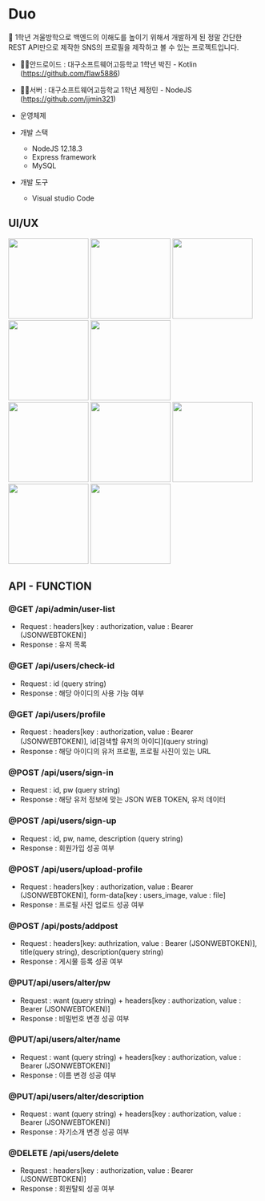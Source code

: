 # Duo 
💠 1학년 겨울방학으로 백엔드의 이해도를 높이기 위해서 개발하게 된 정말 간단한 REST API만으로 제작한 SNS의 프로필을 제작하고 볼 수 있는 프로젝트입니다.
- 🙋‍♂️안드로이드 : 대구소프트웨어고등학교 1학년 박진 - Kotlin (https://github.com/flaw5886)
- 🙋‍♂️서버 : 대구소프트웨어고등학교 1학년 제정민 - NodeJS (https://github.com/jjmin321)

- 운영체제 

- 개발 스택
  - NodeJS 12.18.3
  - Express framework
  - MySQL

- 개발 도구
  - Visual studio Code

## UI/UX
<div>
<img width="160" src="https://user-images.githubusercontent.com/52072077/76144473-3a86f100-60c4-11ea-89b6-01aa1839b138.jpg"></img>
<img width="160" src="https://user-images.githubusercontent.com/52072077/76144474-3c50b480-60c4-11ea-8591-37573a623b46.jpg"></img>
<img width="160" src="https://user-images.githubusercontent.com/52072077/76144476-3fe43b80-60c4-11ea-97c2-fc344959b457.jpg"></img>
<img width="160" src="https://user-images.githubusercontent.com/52072077/76144477-407cd200-60c4-11ea-801f-601757386f0b.jpg"></img>
<img width="160" src="https://user-images.githubusercontent.com/52072077/76144478-41adff00-60c4-11ea-91c2-545b44986dc1.jpg"></img>
</div>

<div>
<img width="160" src="https://user-images.githubusercontent.com/52072077/76144479-41adff00-60c4-11ea-9c67-77f9fa2cf96e.jpg"></img>
<img width="160" src="https://user-images.githubusercontent.com/52072077/76144480-42469580-60c4-11ea-8ed8-4747245d37b3.jpg"></img>
<img width="160" src="https://user-images.githubusercontent.com/52072077/76144481-42df2c00-60c4-11ea-8924-c251f0cc057a.jpg"></img>
<img width="160" src="https://user-images.githubusercontent.com/52072077/76144482-4377c280-60c4-11ea-879e-7f60b7309798.jpg"></img>
<img width="160" src="https://user-images.githubusercontent.com/52072077/76144484-44105900-60c4-11ea-86d5-4bf2a501d46b.jpg"></img>
</div>

## API - FUNCTION

### @GET /api/admin/user-list
- Request : headers[key : authorization, value : Bearer (JSONWEBTOKEN)]
- Response : 유저 목록

### @GET /api/users/check-id
- Request : id (query string)
- Response : 해당 아이디의 사용 가능 여부

### @GET /api/users/profile
- Request : headers[key : authorization, value : Bearer (JSONWEBTOKEN)], id[검색할 유저의 아이디](query string)
- Response : 해당 아이디의 유저 프로필, 프로필 사진이 있는 URL

### @POST /api/users/sign-in
- Request : id, pw (query string)
- Response : 해당 유저 정보에 맞는 JSON WEB TOKEN, 유저 데이터

### @POST /api/users/sign-up
- Request : id, pw, name, description (query string)
- Response : 회원가입 성공 여부

### @POST /api/users/upload-profile
- Request : headers[key : authorization, value : Bearer (JSONWEBTOKEN)], form-data[key : users_image, value : file]
- Response : 프로필 사진 업로드 성공 여부

### @POST /api/posts/addpost
- Request : headers[key: authrization, value : Bearer (JSONWEBTOKEN)], title(query string), description(query string)
- Response : 게시물 등록 성공 여부

### @PUT/api/users/alter/pw
- Request : want (query string) + headers[key : authorization, value : Bearer (JSONWEBTOKEN)]
- Response : 비밀번호 변경 성공 여부

### @PUT/api/users/alter/name
- Request : want (query string) + headers[key : authorization, value : Bearer (JSONWEBTOKEN)]
- Response : 이름 변경 성공 여부

### @PUT/api/users/alter/description
- Request : want (query string) + headers[key : authorization, value : Bearer (JSONWEBTOKEN)]
- Response : 자기소개 변경 성공 여부

### @DELETE /api/users/delete
- Request : headers[key : authorization, value : Bearer (JSONWEBTOKEN)]
- Response : 회원탈퇴 성공 여부

